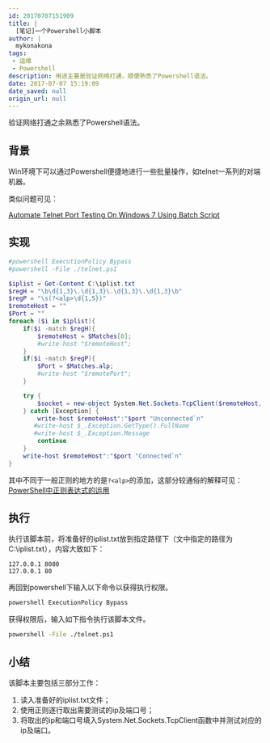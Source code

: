 ```yaml
---
id: 20170707151909
title: |
  [笔记]一个Powershell小脚本
author: |
  mykonakona
tags:
 - 运维
 - Powershell
description: 用途主要是验证网络打通，顺便熟悉了Powershell语法。
date: 2017-07-07 15:19:09
date_saved: null
origin_url: null
---
```


验证网络打通之余熟悉了Powershell语法。

<!--more-->

## 背景

Win环境下可以通过Powershell便捷地进行一些批量操作，如telnet一系列的对端机器。

类似问题可见：

[Automate Telnet Port Testing On Windows 7 Using Batch Script][1]

## 实现

```powershell
#powershell ExecutionPolicy Bypass
#powershell -File ./telnet.ps1

$iplist = Get-Content C:\iplist.txt
$regH = "\b\d{1,3}\.\d{1,3}\.\d{1,3}\.\d{1,3}\b"
$regP = "\s(?<alp>\d{1,5})"
$remoteHost = ""
$Port = ""
foreach ($i in $iplist){
    if($i -match $regH){
        $remoteHost = $Matches[0];
        #write-host "$remoteHost";
    }
    if($i -match $regP){
        $Port = $Matches.alp;
        #write-host "$remotePort";
    }

    try {
        $socket = new-object System.Net.Sockets.TcpClient($remoteHost, $port)
    } catch [Exception] {
        write-host $remoteHost":"$port "Unconnected`n"
       #write-host $_.Exception.GetType().FullName
       #write-host $_.Exception.Message
        continue
    }
    write-host $remoteHost":"$port "Connected`n"
}
```

其中不同于一般正则的地方的是`?<alp>`的添加，这部分较通俗的解释可见：
[PowerShell中正则表达式的运用][2]

## 执行

执行该脚本前，将准备好的iplist.txt放到指定路径下（文中指定的路径为C:\iplist.txt），内容大致如下：

```text
127.0.0.1 8080
127.0.0.1 80
```

再回到powershell下输入以下命令以获得执行权限。

```bash
powershell ExecutionPolicy Bypass
```

获得权限后，输入如下指令执行该脚本文件。

```bash
powershell -File ./telnet.ps1
```

## 小结

该脚本主要包括三部分工作：

1. 读入准备好的iplist.txt文件；
2. 使用正则逐行取出需要测试的ip及端口号；
3. 将取出的ip和端口号填入System.Net.Sockets.TcpClient函数中并测试对应的ip及端口。

[1]: https://stackoverflow.com/questions/20583686/automate-telnet-port-testing-on-windows-7-using-batch-script
[2]: http://blog.csdn.net/bluelilyabc/article/details/17119819
